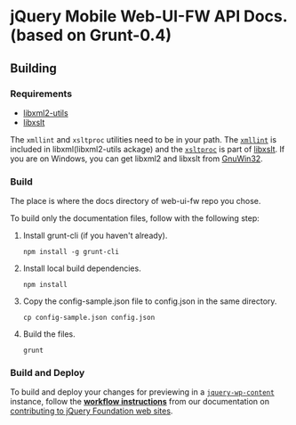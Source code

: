 jQuery Mobile Web-UI-FW API Docs. (based on Grunt-0.4)
============================================================


## Building

### Requirements
* <a href="http://www.xmlsoft.org/">libxml2-utils</a>
* <a href="http://xmlsoft.org/XSLT/">libxslt</a>

The `xmllint` and `xsltproc` utilities need to be in your path. 
The [`xmllint`](http://manpages.ubuntu.com/manpages/lucid/man1/xmllint.1.html) is included in libxml(libxml2-utils ackage) and the [`xsltproc`](http://manpages.ubuntu.com/manpages/precise/en/man1/xsltproc.1.html) is part of [libxslt](http://manpages.ubuntu.com/manpages/natty/man3/libxslt.3.html).
If you are on Windows, you can get libxml2 and libxslt from [GnuWin32](http://sourceforge.net/projects/gnuwin32/files/).


### Build

The place is where the docs directory of web-ui-fw repo you chose.

To build only the documentation files, follow with the following step:

1. Install grunt-cli (if you haven't already).
	```
	npm install -g grunt-cli
	```

2. Install local build dependencies.
	```
	npm install
	```

3. Copy the config-sample.json file to config.json in the same directory.
	```
	cp config-sample.json config.json
	```

4. Build the files.
	```
	grunt
	```


### Build and Deploy

To build and deploy your changes for previewing in a [`jquery-wp-content`](https://github.com/jquery/jquery-wp-content) instance, follow the **[workflow instructions](http://contribute.jquery.org/web-sites/#workflow)** from our documentation on [contributing to jQuery Foundation web sites](http://contribute.jquery.org/web-sites/).
